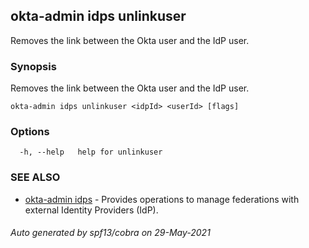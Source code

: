 ## okta-admin idps unlinkuser

Removes the link between the Okta user and the IdP user.

### Synopsis

Removes the link between the Okta user and the IdP user.

```
okta-admin idps unlinkuser <idpId> <userId> [flags]
```

### Options

```
  -h, --help   help for unlinkuser
```

### SEE ALSO

* [okta-admin idps](okta-admin_idps.md)	 - Provides operations to manage federations with external Identity Providers (IdP).

###### Auto generated by spf13/cobra on 29-May-2021
